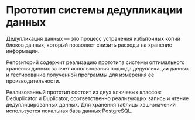 # Прототип системы дедупликации данных
Дедупликация данных — это процесс устранения избыточных копий блоков данных, который позволяет снизить расходы на хранение информации. 

Репозиторий содержит реализацию прототипа системы оптимального хранения данных за счет использования подхода дедупликации данных и тестирование полученной программы для измерения ее производительности. 

Реализованный прототип состоит из двух ключевых классов: Deduplicator и Duplicator, соответственно реализующих запись и чтение дедуплицированных данных. Для хранения таблицы хэш-значений используется локальная база данных PostgreSQL.
